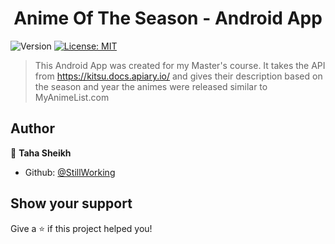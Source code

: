 <h1 align="center">Anime Of The Season - Android App</h1>
<p>
  <img alt="Version" src="https://img.shields.io/badge/version-0.1.0-blue.svg?cacheSeconds=2592000" />
  <a href="#" target="_blank">
    <img alt="License: MIT" src="https://img.shields.io/badge/License-MIT-yellow.svg" />
  </a>
</p>

> This Android App was created for my Master's course. 
> It takes the API from https://kitsu.docs.apiary.io/ and gives their description based on the season and year the animes were released similar to MyAnimeList.com


## Author

👤 **Taha Sheikh**

* Github: [@StillWorking](https://github.com/StillWorking)

## Show your support

Give a ⭐️ if this project helped you!
